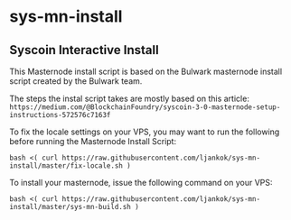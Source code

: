 # sys-mn-install

## Syscoin Interactive Install

This Masternode install script is based on the Bulwark masternode install script created by the Bulwark team.

The steps the instal script takes are mostly based on this article:
``https://medium.com/@BlockchainFoundry/syscoin-3-0-masternode-setup-instructions-572576c7163f``

To fix the locale settings on your VPS, you may want to run the following before running the Masternode Install Script:

```bash <( curl https://raw.githubusercontent.com/ljankok/sys-mn-install/master/fix-locale.sh )```

To install your masternode, issue the following command on your VPS:

```bash <( curl https://raw.githubusercontent.com/ljankok/sys-mn-install/master/sys-mn-build.sh )```

